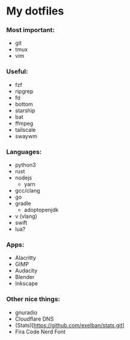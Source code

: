# My dotfiles

### Most important:
- git
- tmux
- vim

### Useful:
- fzf
- ripgrep
- fd
- bottom
- starship
- bat
- ffmpeg
- tailscale
- swaywm

### Languages:
- python3
- rust
- nodejs
  - yarn
- gcc/clang
- go
- gradle
  - adoptopenjdk
- v (vlang)
- swift
- lua?

### Apps:
- Alacritty
- GIMP
- Audacity
- Blender
- Inkscape

### Other nice things:
- gnuradio
- Cloudflare DNS
- (Stats)[https://github.com/exelban/stats.git]
- Fira Code Nerd Font
